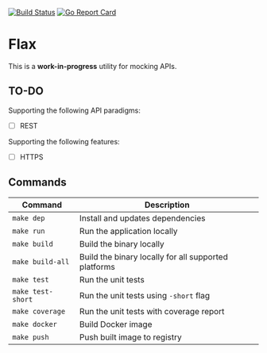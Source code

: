 [![Build Status][travisci-image]][travisci-url]
[![Go Report Card][goreport-image]][goreport-url]

# Flax

This is a **work-in-progress** utility for mocking APIs.

## TO-DO

Supporting the following API paradigms:

  - [ ] REST

Supporting the following features:

  - [ ] HTTPS

## Commands

| Command                        | Description                                          |
|--------------------------------|------------------------------------------------------|
| `make dep`                     | Install and updates dependencies                     |
| `make run`                     | Run the application locally                          |
| `make build`                   | Build the binary locally                             |
| `make build-all`               | Build the binary locally for all supported platforms |
| `make test`                    | Run the unit tests                                   |
| `make test-short`              | Run the unit tests using `-short` flag               |
| `make coverage`                | Run the unit tests with coverage report              |
| `make docker`                  | Build Docker image                                   |
| `make push`                    | Push built image to registry                         |


[travisci-url]: https://travis-ci.org/moorara/flax
[travisci-image]: https://travis-ci.org/moorara/flax.svg?branch=master

[goreport-url]: https://goreportcard.com/report/github.com/moorara/flax
[goreport-image]: https://goreportcard.com/badge/github.com/moorara/flax
